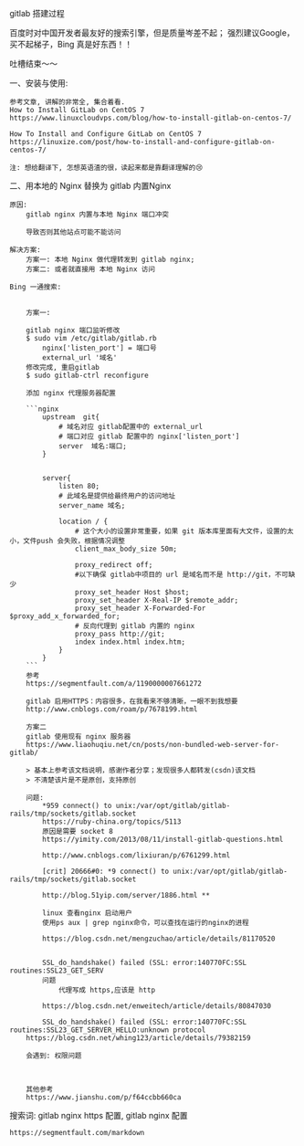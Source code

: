 


gitlab 搭建过程

百度时对中国开发者最友好的搜索引擎，但是质量岑差不起；
强烈建议Google，买不起梯子，Bing 真是好东西！！

吐槽结束～～

一、安装与使用:
    
    参考文章, 讲解的非常全, 集合着看.
    How to Install GitLab on CentOS 7
    https://www.linuxcloudvps.com/blog/how-to-install-gitlab-on-centos-7/

    How To Install and Configure GitLab on CentOS 7
    https://linuxize.com/post/how-to-install-and-configure-gitlab-on-centos-7/

    注: 想给翻译下, 怎想英语渣的很，读起来都是靠翻译理解的😢



二、用本地的 Nginx 替换为 gitlab 内置Nginx
    
    原因:
        gitlab nginx 内置与本地 Nginx 端口冲突

        导致否则其他站点可能不能访问

    解决方案:
        方案一: 本地 Nginx 做代理转发到 gitlab nginx;
        方案二: 或者就直接用 本地 Nginx 访问

    Bing 一通搜索:


        方案一:

        gitlab nginx 端口监听修改
        $ sudo vim /etc/gitlab/gitlab.rb
            nginx['listen_port'] = 端口号
            external_url '域名'
        修改完成, 重启gitlab
        $ sudo gitlab-ctrl reconfigure

        添加 nginx 代理服务器配置

        ```nginx
            upstream  git{
                # 域名对应 gitlab配置中的 external_url
                # 端口对应 gitlab 配置中的 nginx['listen_port']
                server  域名:端口;
            }


            server{
                listen 80;
                # 此域名是提供给最终用户的访问地址
                server_name 域名;

                location / {
                    # 这个大小的设置非常重要，如果 git 版本库里面有大文件，设置的太小，文件push 会失败，根据情况调整
                    client_max_body_size 50m;

                    proxy_redirect off;
                    #以下确保 gitlab中项目的 url 是域名而不是 http://git，不可缺少
                    proxy_set_header Host $host;
                    proxy_set_header X-Real-IP $remote_addr;
                    proxy_set_header X-Forwarded-For $proxy_add_x_forwarded_for;
                    # 反向代理到 gitlab 内置的 nginx
                    proxy_pass http://git;
                    index index.html index.htm;
                }
            }
        ```
        参考
        https://segmentfault.com/a/1190000007661272

        gitlab 启用HTTPS：内容很多，在我看来不够清晰，一眼不到我想要
        http://www.cnblogs.com/roam/p/7678199.html

        方案二
        gitlab 使用现有 nginx 服务器
        https://www.liaohuqiu.net/cn/posts/non-bundled-web-server-for-gitlab/

        > 基本上参考该文档说明，感谢作者分享；发现很多人都转发(csdn)该文档
        > 不清楚该片是不是原创，支持原创
        
        问题:
            *959 connect() to unix:/var/opt/gitlab/gitlab-rails/tmp/sockets/gitlab.socket
            https://ruby-china.org/topics/5113
            原因是需要 socket 8
            https://yimity.com/2013/08/11/install-gitlab-questions.html

            http://www.cnblogs.com/lixiuran/p/6761299.html

            [crit] 20666#0: *9 connect() to unix:/var/opt/gitlab/gitlab-rails/tmp/sockets/gitlab.socket

            http://blog.51yip.com/server/1886.html **

            linux 查看nginx 启动用户
            使用ps aux | grep nginx命令，可以查找在运行的nginx的进程

            https://blog.csdn.net/mengzuchao/article/details/81170520


            SSL_do_handshake() failed (SSL: error:140770FC:SSL routines:SSL23_GET_SERV
            问题
                代理写成 https,应该是 http

            https://blog.csdn.net/enweitech/article/details/80847030

            SSL_do_handshake() failed (SSL: error:140770FC:SSL routines:SSL23_GET_SERVER_HELLO:unknown protocol
        https://blog.csdn.net/whing123/article/details/79382159

        会遇到: 权限问题

        

        其他参考
        https://www.jianshu.com/p/f64ccbb660ca

        
搜索词:
    gitlab nginx https 配置, gitlab nginx 配置

    https://segmentfault.com/markdown
    


